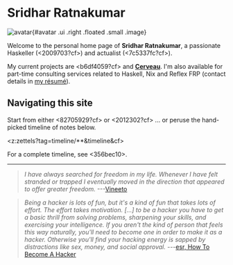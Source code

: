 # Sridhar Ratnakumar

![avatar](static/favicon.jpeg){#avatar .ui .right .floated .small .image}

Welcome to the personal home page of **Sridhar Ratnakumar**, a passionate Haskeller (<2009703?cf>) and actualist (<7c5337fc?cf>). 

My current projects are <b6df4059?cf> and [**Cerveau**](https://www.cerveau.app/). I'm also available for part-time consulting services related to Haskell, Nix and Reflex FRP (contact details in [my résumé]( https://srid.keybase.pub/resume.pdf)).

## Navigating this site

Start from either <82705929?cf> or <2012302?cf> ... or peruse the hand-picked timeline of notes below.

<z:zettels?tag=timeline/**&timeline&cf>

For a complete timeline, see <356bec10>.

---

> *I have always searched for freedom in my life. Whenever I have felt stranded or trapped I eventually moved in the direction that appeared to offer greater freedom.* ---[Vineeto](http://actualfreedom.com.au/actualism/vineeto/vineeto.htm)

> *Being a hacker is lots of fun, but it's a kind of fun that takes lots of effort. The effort takes motivation. [...] to be a hacker you have to get a basic thrill from solving problems, sharpening your skills, and exercising your intelligence. If you aren't the kind of person that feels this way naturally, you'll need to become one in order to make it as a hacker. Otherwise you'll find your hacking energy is sapped by distractions like sex, money, and social approval.* ---[esr, How To Become A Hacker](http://www.catb.org/esr/faqs/hacker-howto.html)

